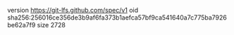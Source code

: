 version https://git-lfs.github.com/spec/v1
oid sha256:256016ce356de3b9af6fa373b1aefca57bf9ca541640a7c775ba7926be62a7f9
size 2728
